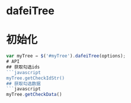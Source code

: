 # dafeiTree
# 初始化
```javascript
var myTree = $('#myTree').dafeiTree(options);
# API
## 获取勾选ids  
```javascript
myTree.getCheckIdStr()
## 获取勾选数据    
```javascript
myTree.getCheckData()

